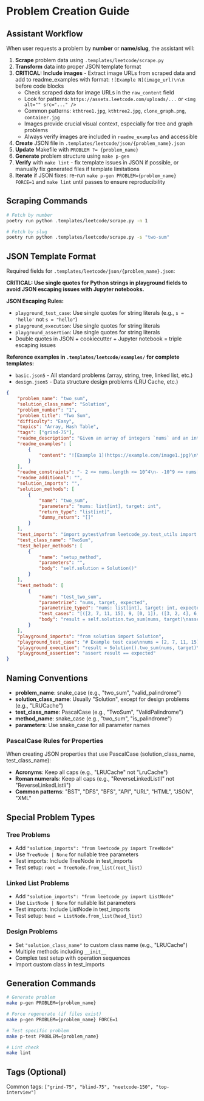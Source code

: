 # Problem Creation Guide

## Assistant Workflow

When user requests a problem by **number** or **name/slug**, the assistant will:

1. **Scrape** problem data using `.templates/leetcode/scrape.py`
2. **Transform** data into proper JSON template format
3. **CRITICAL: Include images** - Extract image URLs from scraped data and add to readme_examples with format: `![Example N](image_url)\n\n` before code blocks
    - Check scraped data for image URLs in the `raw_content` field
    - Look for patterns: `https://assets.leetcode.com/uploads/...` or `<img alt="" src="..." />`
    - Common patterns: `kthtree1.jpg`, `kthtree2.jpg`, `clone_graph.png`, `container.jpg`
    - Images provide crucial visual context, especially for tree and graph problems
    - Always verify images are included in `readme_examples` and accessible
4. **Create** JSON file in `.templates/leetcode/json/{problem_name}.json`
5. **Update** Makefile with `PROBLEM ?= {problem_name}`
6. **Generate** problem structure using `make p-gen`
7. **Verify** with `make lint` - fix template issues in JSON if possible, or manually fix generated files if template limitations
8. **Iterate** if JSON fixes: re-run `make p-gen PROBLEM={problem_name} FORCE=1` and `make lint` until passes to ensure reproducibility

## Scraping Commands

```bash
# Fetch by number
poetry run python .templates/leetcode/scrape.py -n 1

# Fetch by slug
poetry run python .templates/leetcode/scrape.py -s "two-sum"
```

## JSON Template Format

Required fields for `.templates/leetcode/json/{problem_name}.json`:

**CRITICAL: Use single quotes for Python strings in playground fields to avoid JSON escaping issues with Jupyter notebooks.**

**JSON Escaping Rules:**

- `playground_test_case`: Use single quotes for string literals (e.g., `s = 'hello'` not `s = "hello"`)
- `playground_execution`: Use single quotes for string literals
- `playground_assertion`: Use single quotes for string literals
- Double quotes in JSON + cookiecutter + Jupyter notebook = triple escaping issues

**Reference examples in `.templates/leetcode/examples/` for complete templates:**

- `basic.json5` - All standard problems (array, string, tree, linked list, etc.)
- `design.json5` - Data structure design problems (LRU Cache, etc.)

````json
{
    "problem_name": "two_sum",
    "solution_class_name": "Solution",
    "problem_number": "1",
    "problem_title": "Two Sum",
    "difficulty": "Easy",
    "topics": "Array, Hash Table",
    "tags": ["grind-75"],
    "readme_description": "Given an array of integers `nums` and an integer `target`, return indices of the two numbers such that they add up to `target`.",
    "readme_examples": [
        {
            "content": "![Example 1](https://example.com/image1.jpg)\n\n```\nInput: nums = [2,7,11,15], target = 9\nOutput: [0,1]\n```\n**Explanation:** Because nums[0] + nums[1] == 9, we return [0, 1]."
        }
    ],
    "readme_constraints": "- 2 <= nums.length <= 10^4\n- -10^9 <= nums[i] <= 10^9\n- -10^9 <= target <= 10^9\n- Only one valid answer exists.",
    "readme_additional": "",
    "solution_imports": "",
    "solution_methods": [
        {
            "name": "two_sum",
            "parameters": "nums: list[int], target: int",
            "return_type": "list[int]",
            "dummy_return": "[]"
        }
    ],
    "test_imports": "import pytest\nfrom leetcode_py.test_utils import logged_test\nfrom .solution import Solution",
    "test_class_name": "TwoSum",
    "test_helper_methods": [
        {
            "name": "setup_method",
            "parameters": "",
            "body": "self.solution = Solution()"
        }
    ],
    "test_methods": [
        {
            "name": "test_two_sum",
            "parametrize": "nums, target, expected",
            "parametrize_typed": "nums: list[int], target: int, expected: list[int]",
            "test_cases": "[([2, 7, 11, 15], 9, [0, 1]), ([3, 2, 4], 6, [1, 2])]",
            "body": "result = self.solution.two_sum(nums, target)\nassert result == expected"
        }
    ],
    "playground_imports": "from solution import Solution",
    "playground_test_case": "# Example test case\nnums = [2, 7, 11, 15]\ntarget = 9\nexpected = [0, 1]",
    "playground_execution": "result = Solution().two_sum(nums, target)\nresult",
    "playground_assertion": "assert result == expected"
}
````

## Naming Conventions

- **problem_name**: snake_case (e.g., "two_sum", "valid_palindrome")
- **solution_class_name**: Usually "Solution", except for design problems (e.g., "LRUCache")
- **test_class_name**: PascalCase (e.g., "TwoSum", "ValidPalindrome")
- **method_name**: snake_case (e.g., "two_sum", "is_palindrome")
- **parameters**: Use snake_case for all parameter names

### PascalCase Rules for Properties

When creating JSON properties that use PascalCase (solution_class_name, test_class_name):

- **Acronyms**: Keep all caps (e.g., "LRUCache" not "LruCache")
- **Roman numerals**: Keep all caps (e.g., "ReverseLinkedListII" not "ReverseLinkedListIi")
- **Common patterns**: "BST", "DFS", "BFS", "API", "URL", "HTML", "JSON", "XML"

## Special Problem Types

### Tree Problems

- Add `"solution_imports": "from leetcode_py import TreeNode"`
- Use `TreeNode | None` for nullable tree parameters
- Test imports: Include TreeNode in test_imports
- Test setup: `root = TreeNode.from_list(root_list)`

### Linked List Problems

- Add `"solution_imports": "from leetcode_py import ListNode"`
- Use `ListNode | None` for nullable list parameters
- Test imports: Include ListNode in test_imports
- Test setup: `head = ListNode.from_list(head_list)`

### Design Problems

- Set `"solution_class_name"` to custom class name (e.g., "LRUCache")
- Multiple methods including `__init__`
- Complex test setup with operation sequences
- Import custom class in test_imports

## Generation Commands

```bash
# Generate problem
make p-gen PROBLEM={problem_name}

# Force regenerate (if files exist)
make p-gen PROBLEM={problem_name} FORCE=1

# Test specific problem
make p-test PROBLEM={problem_name}

# Lint check
make lint
```

## Tags (Optional)

Common tags: `["grind-75", "blind-75", "neetcode-150", "top-interview"]`
